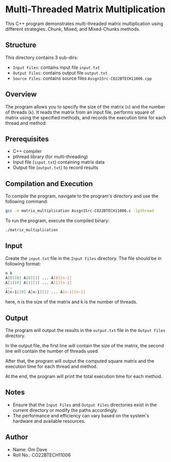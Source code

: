 
# Multi-Threaded Matrix Multiplication

This C++ program demonstrates multi-threaded matrix multiplication using different strategies: Chunk, Mixed, and Mixed-Chunks methods.

## Structure
This directory contains 3 sub-dirs:

- `Input Files`: contains input file `input.txt`
- `Output Files`: contains output file `output.txt`
- `Source Files`: contains source files `Assgn1Src-CO22BTECH11006.cpp`

## Overview

The program allows you to specify the size of the matrix (`n`) and the number of threads (`k`). It reads the matrix from an input file, performs square of matrix using the specified methods, and records the execution time for each thread and method.

## Prerequisites

- C++ compiler
- pthread library (for multi-threading)
- Input file (`input.txt`) containing matrix data
- Output file (`output.txt`) to record results

## Compilation and Execution

To compile the program, navigate to the program's directory and use the following command:
```bash
gcc -o matrix_multiplication Assgn1Src-CO22BTECH11006.c -lpthread
```

To run the program, execute the compiled binary:
```bash
./matrix_multiplication
```

## Input
Create the `input.txt` file in the `Input Files` directory. The file should be in following format:
```bash
n k
A[0][0] A[0][1] ... A[0][n-1]
A[1][0] A[1][1] ... A[1][n-1]
...
A[n-1][0] A[n-1][1] ... A[n-1][n-1]

```
here, n is the size of the matrix and k is the number of threads.


## Output
The program will output the results in the `output.txt` file in the `Output Files` directory.

In the output file, the first line will contain the size of the matrix, the second line will contain the number of threads used.

After that, the program will output the computed square matrix and the execution time for each thread and method.

At the end, the program will print the total execution time for each method.

## Notes

- Ensure that the `Input Files` and `Output Files` directories exist in the current directory or modify the paths accordingly.
- The performance and efficiency can vary based on the system's hardware and available resources.

## Author
- Name: Om Dave
- Roll No.: CO22BTECH11006

